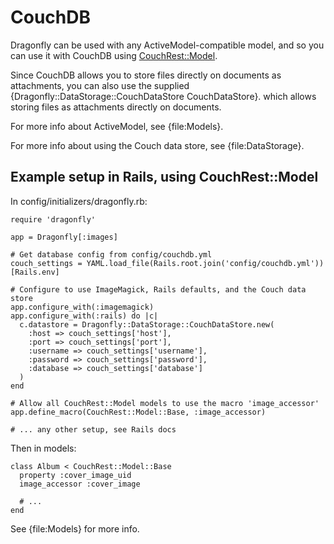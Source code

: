 CouchDB
=====
Dragonfly can be used with any ActiveModel-compatible model, and so you can use it with CouchDB using [CouchRest::Model](https://github.com/couchrest/couchrest_model).

Since CouchDB allows you to store files directly on documents as attachments, you can also use the supplied {Dragonfly::DataStorage::CouchDataStore CouchDataStore}.
which allows storing files as attachments directly on documents.

For more info about ActiveModel, see {file:Models}.

For more info about using the Couch data store, see {file:DataStorage}.

Example setup in Rails, using CouchRest::Model
-------------------------------------
In config/initializers/dragonfly.rb:

    require 'dragonfly'

    app = Dragonfly[:images]

    # Get database config from config/couchdb.yml
    couch_settings = YAML.load_file(Rails.root.join('config/couchdb.yml'))[Rails.env]

    # Configure to use ImageMagick, Rails defaults, and the Couch data store
    app.configure_with(:imagemagick)
    app.configure_with(:rails) do |c|
      c.datastore = Dragonfly::DataStorage::CouchDataStore.new(
        :host => couch_settings['host'],
        :port => couch_settings['port'],
        :username => couch_settings['username'],
        :password => couch_settings['password'],
        :database => couch_settings['database']
      )
    end

    # Allow all CouchRest::Model models to use the macro 'image_accessor'
    app.define_macro(CouchRest::Model::Base, :image_accessor)

    # ... any other setup, see Rails docs

Then in models:

    class Album < CouchRest::Model::Base
      property :cover_image_uid
      image_accessor :cover_image

      # ...
    end

See {file:Models} for more info.
